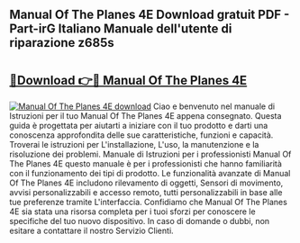 ## Manual Of The Planes 4E Download gratuit PDF - Part-irG Italiano Manuale dell'utente di riparazione z685s

# <h2><a href="http://dfgwqm7.blite.top/?on=Manual+Of+The+Planes+4E">🔗Download 👉🔴 Manual Of The Planes 4E</a></h2>

[![Manual Of The Planes 4E download](https://i.imgur.com/lujVjoI.png)](http://dfgwqm7.blite.top/?on=Manual+Of+The+Planes+4E)
Ciao e benvenuto nel manuale di Istruzioni per il tuo Manual Of The Planes 4E appena consegnato. Questa guida è progettata per aiutarti a iniziare con il tuo prodotto e darti una conoscenza approfondita delle sue caratteristiche, funzioni e capacità. Troverai le istruzioni per L'installazione, L'uso, la manutenzione e la risoluzione dei problemi. Manuale di Istruzioni per i professionisti Manual Of The Planes 4E questo manuale è per i professionisti che hanno familiarità con il funzionamento dei tipi di prodotto. Le funzionalità avanzate di Manual Of The Planes 4E includono rilevamento di oggetti, Sensori di movimento, avvisi personalizzabili e accesso remoto, tutti personalizzabili in base alle tue preferenze tramite L'interfaccia. Confidiamo che Manual Of The Planes 4E sia stata una risorsa completa per i tuoi sforzi per conoscere le specifiche del tuo nuovo dispositivo. In caso di domande o dubbi, non esitare a contattare il nostro Servizio Clienti.
